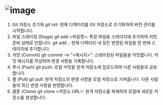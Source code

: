 # ![image](https://github.com/user-attachments/assets/d62de086-dbe0-402e-ab63-71bb8f6fc049)

1. Git 저장소 초기화
git init: 현재 디렉터리를 Git 저장소로 초기화하여 버전 관리를 시작합니다.
2. 파일 스테이징 (Stage)
git add <파일명>: 특정 파일을 스테이지에 추가하여 커밋 준비 상태로 만듭니다.
git add .: 현재 디렉터리 내 모든 변경된 파일을 한 번에 스테이지에 추가합니다.
3. 커밋 (Commit)
git commit -m "<메시지>": 스테이징된 파일들을 커밋합니다. 커밋 메시지를 작성하여 변경 사항을 기록합니다.
4. 푸시 (Push)
git push: 로컬 커밋을 원격 저장소에 업로드하여 다른 사람들과 공유합니다.
5. 풀 (Pull)
git pull: 원격 저장소의 변경 사항을 로컬 저장소로 가져옵니다. 다른 사람들의 최신 변경 사항을 반영합니다.
6. 클론 (Clone)
git clone <저장소 URL>: 원격 저장소를 복제하여 로컬에 새로운 저장소를 생성합니다.
